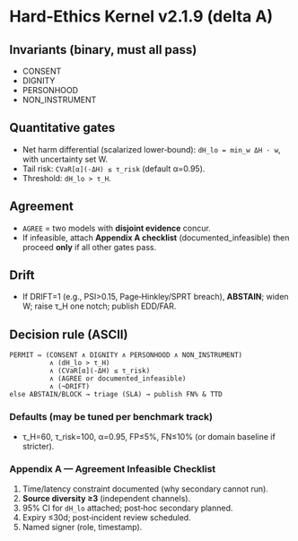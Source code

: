 # Hard‑Ethics Kernel v2.1.9 (delta A)

## Invariants (binary, must all pass)
- CONSENT
- DIGNITY
- PERSONHOOD
- NON_INSTRUMENT

## Quantitative gates
- Net harm differential (scalarized lower‑bound): `dH_lo = min_w ΔH · w`, with uncertainty set W.
- Tail risk: `CVaR[α](-ΔH) ≤ τ_risk` (default α=0.95).
- Threshold: `dH_lo > τ_H`.

## Agreement
- `AGREE` = two models with **disjoint evidence** concur.
- If infeasible, attach **Appendix A checklist** (documented_infeasible) then proceed **only** if all other gates pass.

## Drift
- If DRIFT=1 (e.g., PSI>0.15, Page‑Hinkley/SPRT breach), **ABSTAIN**; widen W; raise τ_H one notch; publish EDD/FAR.

## Decision rule (ASCII)
```
PERMIT ⇔ (CONSENT ∧ DIGNITY ∧ PERSONHOOD ∧ NON_INSTRUMENT)
          ∧ (dH_lo > τ_H)
          ∧ (CVaR[α](-ΔH) ≤ τ_risk)
          ∧ (AGREE or documented_infeasible)
          ∧ (¬DRIFT)
else ABSTAIN/BLOCK → triage (SLA) → publish FN% & TTD
```

### Defaults (may be tuned per benchmark track)
- τ_H=60, τ_risk=100, α=0.95, FP≤5%, FN≤10% (or domain baseline if stricter).

### Appendix A — Agreement Infeasible Checklist
1) Time/latency constraint documented (why secondary cannot run).  
2) **Source diversity ≥3** (independent channels).  
3) 95% CI for `dH_lo` attached; post‑hoc secondary planned.  
4) Expiry ≤30d; post‑incident review scheduled.  
5) Named signer (role, timestamp).
